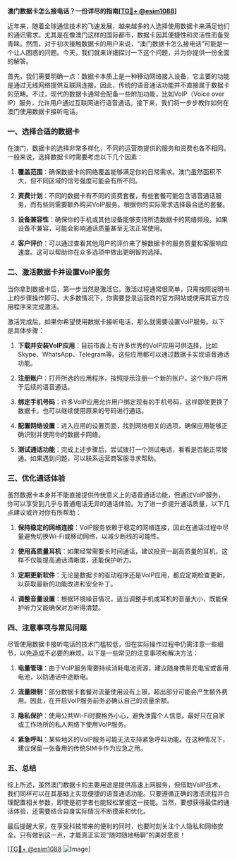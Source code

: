 **澳门数据卡怎么接电话？一份详尽的指南[[TG💪+ @esim1088](https://t.me/s/esim1088)]**

近年来，随着全球通信技术的飞速发展，越来越多的人选择使用数据卡来满足他们的通讯需求。尤其是在像澳门这样的国际都市，数据卡因其便捷性和灵活性而备受青睐。然而，对于初次接触数据卡的用户来说，“澳门数据卡怎么接电话”可能是一个让人困惑的问题。今天，我们就来详细探讨一下这个问题，并为你提供一份全面的解答。

首先，我们需要明确一点：数据卡本质上是一种移动网络接入设备，它主要的功能是通过无线网络提供互联网连接。因此，传统的语音通话功能并不直接属于数据卡的范畴。不过，现代的数据卡通常会配备一些附加功能，比如VoIP（Voice over IP）服务，允许用户通过互联网进行语音通话。接下来，我们将一步步教你如何在澳门使用数据卡接听电话。

### **一、选择合适的数据卡**

在澳门，数据卡的选择非常多样化，不同的运营商提供的服务和资费也各不相同。一般来说，选择数据卡时需要考虑以下几个因素：

1. **覆盖范围**：确保数据卡的网络覆盖能够满足你的日常需求。澳门虽然面积不大，但不同区域的信号强度可能会有所不同。
   
2. **资费计划**：不同的数据卡有不同的资费套餐，有些套餐可能包含语音通话服务，而有些则需要额外购买VoIP服务。根据你的实际需求选择最合适的套餐。

3. **设备兼容性**：确保你的手机或其他设备能够支持所选数据卡的网络频段。如果设备不兼容，可能会影响通话质量甚至无法正常使用。

4. **客户评价**：可以通过查看其他用户的评价来了解数据卡的服务质量和客服响应速度。这可以帮助你在众多选项中做出更明智的选择。

### **二、激活数据卡并设置VoIP服务**

当你拿到数据卡后，第一步当然是激活它。激活过程通常很简单，只需按照说明书上的步骤操作即可。大多数情况下，你需要登录运营商的官方网站或使用其官方应用程序来完成激活。

激活完成后，如果你希望使用数据卡接听电话，那么就需要设置VoIP服务。以下是具体步骤：

1. **下载并安装VoIP应用**：目前市面上有许多优秀的VoIP应用可供选择，比如Skype、WhatsApp、Telegram等。这些应用都可以通过数据卡实现语音通话功能。

2. **注册账户**：打开所选的应用程序，按照提示注册一个新的账户。这个账户将用于后续的语音通话。

3. **绑定手机号码**：许多VoIP应用允许用户绑定现有的手机号码，这样即使更换了数据卡，也可以继续使用原来的号码进行通话。

4. **配置网络设置**：进入应用的设置页面，找到网络相关的选项，确保应用能够正确识别并使用你的数据卡网络。

5. **测试通话功能**：完成上述步骤后，尝试拨打一个测试电话，看看是否能正常接通。如果遇到问题，可以联系运营商客服寻求帮助。

### **三、优化通话体验**

虽然数据卡本身并不能直接提供传统意义上的语音通话功能，但通过VoIP服务，你可以享受到几乎与普通电话无异的通话体验。为了进一步提升通话质量，以下几点建议或许对你有所帮助：

1. **保持稳定的网络连接**：VoIP服务依赖于稳定的网络连接，因此在通话过程中尽量避免切换Wi-Fi或移动网络，以减少断线的可能性。

2. **使用高质量耳机**：如果经常需要长时间通话，建议投资一副高质量的耳机，这样不仅能提高通话清晰度，还能保护听力。

3. **定期更新软件**：无论是数据卡的驱动程序还是VoIP应用，都应定期检查更新，以获取最新的功能改进和安全补丁。

4. **调整音量设置**：根据环境噪音情况，适当调整手机或耳机的音量大小，既能保护听力又能确保对方听得清楚。

### **四、注意事项与常见问题**

尽管使用数据卡接听电话的技术门槛较低，但在实际操作过程中仍需注意一些细节，以免造成不必要的麻烦。以下是一些常见的注意事项和解决方法：

1. **电量管理**：由于VoIP服务需要持续消耗电池资源，建议随身携带充电宝或备用电池，以防通话中途断电。

2. **流量限制**：部分数据卡套餐对流量使用设有上限，超出部分可能会产生额外费用。因此，在开启VoIP服务前务必确认自己的流量余额。

3. **隐私保护**：使用公共Wi-Fi时要格外小心，避免泄露个人信息。最好只在自家或工作场所的私人网络下使用VoIP服务。

4. **紧急呼叫**：某些地区的VoIP服务可能无法支持紧急呼叫功能。在这种情况下，建议保留一张备用的传统SIM卡作为应急之用。

### **五、总结**

综上所述，虽然澳门数据卡的主要用途是提供高速上网服务，但借助VoIP技术，我们同样可以在其基础上实现便捷的语音通话功能。只要遵循正确的激活流程并合理配置相关参数，即使是初学者也能轻松掌握这一技能。当然，要想获得最佳的通话体验，还需要结合自身实际情况不断摸索和优化。

最后提醒大家，在享受科技带来的便利的同时，也要时刻关注个人隐私和网络安全。只有做到这一点，才能真正实现“随时随地畅聊”的美好愿景！

[[TG💪+ @esim1088](https://t.me/s/esim1088) ![Image](https://i.postimg.cc/4NQfJmqS/Snipaste-2025-05-13-00-14-12.png)]